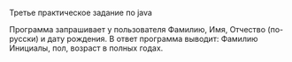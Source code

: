 Третье практическое задание по java

Программа запрашивает у пользователя Фамилию, Имя, Отчество (по-русски) и дату рождения. В ответ программа выводит: Фамилию Инициалы, пол, возраст в полных годах.
